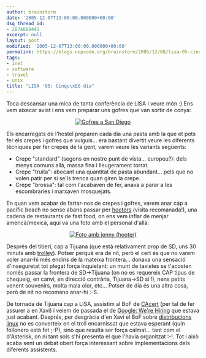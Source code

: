 ```yaml
---
author: brainstorm
date: '2005-12-07T13:00:00.000000+00:00'
dsq_thread_id:
- 2874888441
excerpt: null
layout: post
modified: '2005-12-07T13:00:00.000000+00:00'
permalink: https://blogs.nopcode.org/brainstorm/2005/12/08/lisa-05-cinque-dia/
tags:
- inet
- software
- travel
- unix
title: "LISA '05: Cinqu\xE8 dia"
---
```


Toca descansar una mica de tanta conferència de LISA i veure món :) Ens vem aixecar aviat i ens vem preparar uns gofres que van sortir de conya:

<center>
  <a href='https://blogs.nopcode.org/brainstorm/wp-content/images/gofres.jpg'><img src='http://blogs.nopcode.org/brainstorm/wp-content/images/thumb-gofres.jpg' alt='Gofres a San Diego' /></a>
</center>

Els encarregats de l'hostel preparen cada dia una pasta amb la que et pots fer els crepes i gofres que vulguis... era bastant divertit veure les diferents tècniques per fer crepes de la gent, varem veure les variants següents:

*   Crepe "standard" (segons en nostre punt de vista... europeu?): dels menys comuns allà, massa fina i lleugerament torrat.
*   Crepe "truita": abocant una quantitat de pasta abundant... pels que no volen patir per si se'ls trenca quan giren la crepe.
*   Crepe "brossa": tal com l'acabaven de fer, anava a parar a les escombraries i marxaven mosquejats.

<!--more-->

  
En quan vem acabar de fartar-nos de crepes i gofres, varem anar cap a pacific beach no sense abans passar per [hooters][1] (visita recomanada!), una cadena de restaurants de fast food, on ens vem inflar de menjar americà/mexicà, aqui va una foto amb el personal d'allà:

<center>
  <a href='https://blogs.nopcode.org/brainstorm/wp-content/images/hooters.jpg'><img src='http://blogs.nopcode.org/brainstorm/wp-content/images/thumb-hooters.jpg' alt='Foto amb jenny (hooter)' /></a>
</center>

Després del tiberi, cap a Tijuana (que està relativament prop de SD, uns 30 minuts amb [trolley][2]). Potser perquè era de nit, però el cert és que no varem voler anar-hi més endins de la mateixa frontera... donava una sensació d'inseguretat tot plegat força inquietant: un munt de taxistes se t'acosten només passar la frontera de SD->Tijuana (on no es requereix CAP tipus de chequeig, en canvi, en direcció contrària, Tijuana->SD sí !), nens petits venent souvenirs, molta mala olor, etc... Potser de dia és una altra cosa, però de nit no recomano anar-hi :-S.

De tornada de Tijuana cap a LISA, assistim al BoF de [CAcert][3] (per tal de fer assurer a en Xavi) i veiem de passada el de [Google: We're Hiring][4] que estava just acabant. Després, per desgràcia d'en Xavi el BoF sobre [distribucions linux][5] no es converteix en el troll encarnissat que estava esperant (quin follonero està fet ;-P), sino que resulta ser força calmat... tant com el d'Asterisk, on ni tant sols s'hi presenta el que l'havia organitzat :-!. Tot i això acaba sent un debat obert força interessant sobre implementacions dels diferents assistents.

 [1]: https://www.hooters.com/
 [2]: https://en.wikipedia.org/wiki/San_Diego_Trolley
 [3]: https://www.usenix.org/events/lisa05/bofs.html#pgp
 [4]: https://www.usenix.org/events/lisa05/bofs.html#google
 [5]: https://www.usenix.org/events/lisa05/bofs.html#flavor